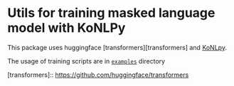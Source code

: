# Utils for training masked language model with KoNLPy

This package uses huggingface [transformers][transformers] and [KoNLpy][konlpy].

The usage of training scripts are in [`examples`](./examples) directory

[konlpy]: https://konlpy.org/en/latest/
[transformers]:: https://github.com/huggingface/transformers

